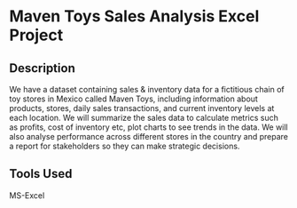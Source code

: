 <h1>Maven Toys Sales Analysis Excel Project</h1>

 </h2>

<h2>Description</h2>
We have a dataset containing sales & inventory data for a fictitious chain of toy stores in Mexico called Maven Toys, including information about products, stores, daily sales transactions, and current inventory levels at each location.
We will summarize the sales data to calculate metrics such as profits, cost of inventory etc, plot charts to see trends in the data. 
We will also analyse performance across different stores in the country and prepare a report for stakeholders so they can make strategic decisions.

<h2>Tools Used</h2>

MS-Excel

